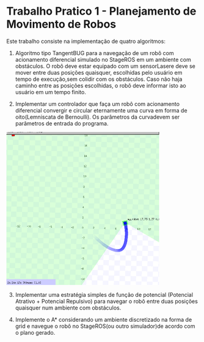# Trabalho Pratico 1 - Planejamento de Movimento de Robos

Este trabalho consiste na implementação de quatro algoritmos:

1. Algoritmo tipo TangentBUG para a navegação de um robô com acionamento diferencial simulado no StageROS em um ambiente com obstáculos. O robô deve estar equipado  com um sensorLasere deve se mover entre duas posições quaisquer, escolhidas pelo usuário em tempo de execução,sem colidir com os obstáculos. Caso não haja caminho  entre as posições escolhidas, o robô deve informar isto ao usuário em um tempo finito.

2. Implementar um controlador que faça um robô com acionamento diferencial convergir e circular eternamente uma curva em forma de oito(Lemniscata de Bernoulli). Os parâmetros da curvadevem ser parâmetros de entrada do programa.

<img src="https://github.com/israelfi/tp_1/blob/master/media/Peek%202020-12-24%2001-16.gif" width="400" height="400" />

3. Implementar uma estratégia simples de função de potencial (Potencial Atrativo + Potencial Repulsivo) para navegar o  robô entre  duas  posições  quaisquer  num  ambiente com obstáculos.

4. Implemente o A* considerando um ambiente discretizado na forma de grid e navegue o robô no StageROS(ou outro simulador)de acordo com o plano gerado.
